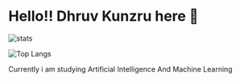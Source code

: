 # Hello!! Dhruv Kunzru here :wave:
![stats](https://github-readme-stats.vercel.app/api?username=DK10WS&theme=dark)

![Top Langs](https://github-readme-stats.vercel.app/api/top-langs/?username=DK10WS&layout=donut)


Currently i am studying Artificial Intelligence And Machine Learning 
